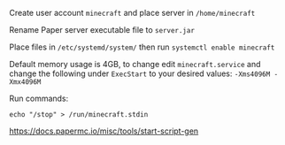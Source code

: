 Create user account `minecraft` and place server in `/home/minecraft`

Rename Paper server executable file to `server.jar`

Place files in `/etc/systemd/system/` then run `systemctl enable minecraft`

Default memory usage is 4GB, to change edit `minecraft.service` and change the following under `ExecStart` to your desired values: `-Xms4096M -Xmx4096M`

Run commands:
```
echo "/stop" > /run/minecraft.stdin
```

<https://docs.papermc.io/misc/tools/start-script-gen>
